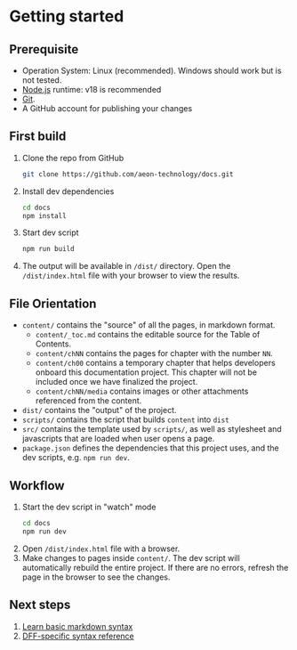 # Getting started

## Prerequisite

- Operation System: Linux (recommended). Windows should work but is not tested.
- [Node.js](<(https://nodejs.org/),>) runtime: v18 is recommended
- [Git](https://git-scm.com/book/en/v2/Getting-Started-Installing-Git).
- A GitHub account for publishing your changes

## First build

1. Clone the repo from GitHub
   ```sh
   git clone https://github.com/aeon-technology/docs.git
   ```
2. Install dev dependencies
   ```sh
   cd docs
   npm install
   ```
3. Start dev script
   ```sh
   npm run build
   ```
4. The output will be available in `/dist/` directory. Open the `/dist/index.html` file with your browser to view the results.

## File Orientation

- `content/` contains the "source" of all the pages, in markdown format.
  - `content/_toc.md` contains the editable source for the Table of Contents.
  - `content/chNN` contains the pages for chapter with the number `NN`.
  - `content/ch00` contains a temporary chapter that helps developers onboard this documentation project. This chapter will not be included once we have finalized the project.
  - `content/chNN/media` contains images or other attachments referenced from the content.
- `dist/` contains the "output" of the project.
- `scripts/` contains the script that builds `content` into `dist`
- `src/` contains the template used by `scripts/`, as well as stylesheet and javascripts that are loaded when user opens a page.
- `package.json` defines the dependencies that this project uses, and the dev scripts, e.g. `npm run dev`.

## Workflow

1. Start the dev script in "watch" mode
   ```sh
   cd docs
   npm run dev
   ```
2. Open `/dist/index.html` file with a browser.
3. Make changes to pages inside `content/`. The dev script will automatically rebuild the entire project. If there are no errors, refresh the page in the browser to see the changes.

## Next steps

1. [Learn basic markdown syntax](https://www.markdownguide.org/basic-syntax/)
2. [DFF-specific syntax reference](./docs/dff-markdown-reference.md)
